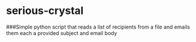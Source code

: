 # serious-crystal

###Simple python script that reads a list of recipients from a file and emails them each a provided subject and email body
